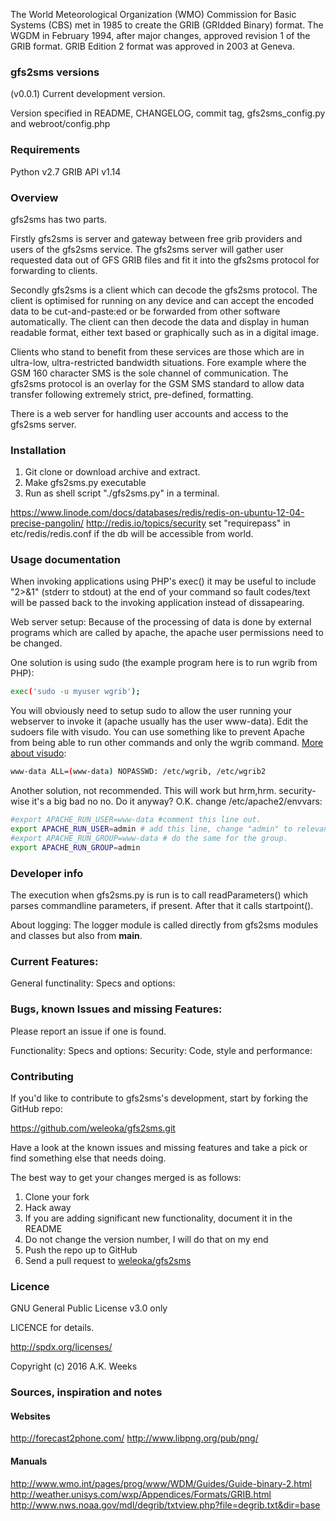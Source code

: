 The World Meteorological Organization (WMO) Commission for Basic Systems (CBS) met in 1985 to create the GRIB (GRIdded Binary) format. The WGDM in February 1994, after major changes, approved revision 1 of the GRIB format. GRIB Edition 2 format was approved in 2003 at Geneva.



### gfs2sms versions
(v0.0.1) Current development version.

Version specified in README, CHANGELOG, commit tag, gfs2sms_config.py and webroot/config.php



### Requirements
Python v2.7
GRIB API v1.14



### Overview
gfs2sms has two parts. 

Firstly gfs2sms is server and gateway between free grib providers and users of the gfs2sms service. The gfs2sms server will gather user requested data out of GFS GRIB files and fit it into the gfs2sms protocol for forwarding to clients. 

Secondly gfs2sms is a client which can decode the gfs2sms protocol. The client is optimised for running on any device and can accept the encoded data to be cut-and-paste:ed or be forwarded from other software automatically. The client can then decode the data and display in human readable format, either text based or graphically such as in a digital image.

Clients who stand to benefit from these services are those which are in ultra-low, ultra-restricted bandwidth situations. Fore example where the GSM 160 character SMS is the sole channel of communication. The gfs2sms protocol is an overlay for the GSM SMS standard to allow data transfer following extremely strict, pre-defined, formatting.

There is a web server for handling user accounts and access to the gfs2sms server.


### Installation
1. Git clone or download archive and extract.
2. Make gfs2sms.py executable
3. Run as shell script "./gfs2sms.py" in a terminal.

https://www.linode.com/docs/databases/redis/redis-on-ubuntu-12-04-precise-pangolin/
http://redis.io/topics/security
set "requirepass" in etc/redis/redis.conf if the db will be accessible from world.


### Usage documentation

When invoking applications using PHP's exec() it may be useful to include "2>&1" (stderr to stdout) at the end of your command so fault codes/text will be passed back to the invoking application instead of dissapearing.

Web server setup:
Because of the processing of data is done by external programs which are called by apache, the apache user permissions need to be changed.

One solution is using sudo
(the example program here is to run wgrib from PHP):
~~~~~~~~~~~~~~~~~~~~~~~~~~~~ .bash
exec('sudo -u myuser wgrib');
~~~~~~~~~~~~~~~~~~~~~~~~~~~~

You will obviously need to setup sudo to allow the user running your webserver to invoke it (apache usually has the user www-data). Edit the sudoers file with visudo. You can use something like to prevent Apache from being able to run other commands and only the wgrib command. [More about visudo](https://www.garron.me/en/linux/visudo-command-sudoers-file-sudo-default-editor.html):

~~~~~~~~~~~~~~~~~~~~~~~~~~~~ {.bash #example-1}
www-data ALL=(www-data) NOPASSWD: /etc/wgrib, /etc/wgrib2
~~~~~~~~~~~~~~~~~~~~~~~~~~~~


Another solution, not recommended. This will work but hrm,hrm. security-wise it's a big bad no no. Do it anyway? O.K. change /etc/apache2/envvars:

~~~~~~~~~~~~~~~~~~~~~~~~~~~~ {.bash #example-2}
#export APACHE_RUN_USER=www-data #comment this line out.
export APACHE_RUN_USER=admin # add this line, change "admin" to relevant user.
#export APACHE_RUN_GROUP=www-data # do the same for the group.
export APACHE_RUN_GROUP=admin
~~~~~~~~~~~~~~~~~~~~~~~~~~~~





### Developer info
The execution when gfs2sms.py is run is to call readParameters() which parses commandline parameters, if present. After that it calls startpoint().

About logging:
The logger module is called directly from gfs2sms modules and classes but also from __main__. 


### Current Features:
General functinality:
Specs and options:



### Bugs, known Issues and missing Features:

Please report an issue if one is found.

Functionality:
Specs and options:
Security:
Code, style and performance:



### Contributing

If you'd like to contribute to gfs2sms's development, start by forking the GitHub repo:

https://github.com/weleoka/gfs2sms.git

Have a look at the known issues and missing features and take a pick or find something else that needs doing.

The best way to get your changes merged is as follows:

1. Clone your fork
2. Hack away
3. If you are adding significant new functionality, document it in the README
4. Do not change the version number, I will do that on my end
5. Push the repo up to GitHub
6. Send a pull request to [weleoka/gfs2sms](https://github.com/weleoka/gfs2sms)



### Licence

GNU General Public License v3.0 only

LICENCE for details.

http://spdx.org/licenses/

Copyright (c) 2016 A.K. Weeks



### Sources, inspiration and notes



#### Websites
http://forecast2phone.com/
http://www.libpng.org/pub/png/



#### Manuals
http://www.wmo.int/pages/prog/www/WDM/Guides/Guide-binary-2.html
http://weather.unisys.com/wxp/Appendices/Formats/GRIB.html
http://www.nws.noaa.gov/mdl/degrib/txtview.php?file=degrib.txt&dir=base